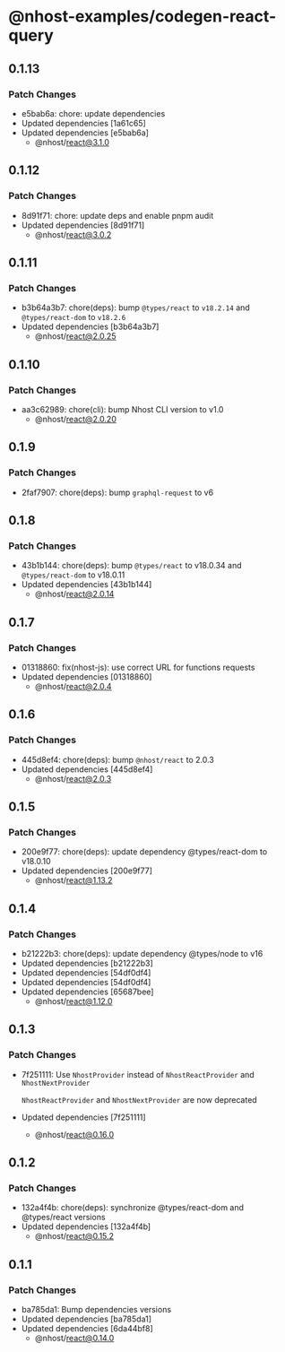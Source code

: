 # @nhost-examples/codegen-react-query

## 0.1.13

### Patch Changes

- e5bab6a: chore: update dependencies
- Updated dependencies [1a61c65]
- Updated dependencies [e5bab6a]
  - @nhost/react@3.1.0

## 0.1.12

### Patch Changes

- 8d91f71: chore: update deps and enable pnpm audit
- Updated dependencies [8d91f71]
  - @nhost/react@3.0.2

## 0.1.11

### Patch Changes

- b3b64a3b7: chore(deps): bump `@types/react` to `v18.2.14` and `@types/react-dom` to `v18.2.6`
- Updated dependencies [b3b64a3b7]
  - @nhost/react@2.0.25

## 0.1.10

### Patch Changes

- aa3c62989: chore(cli): bump Nhost CLI version to v1.0
  - @nhost/react@2.0.20

## 0.1.9

### Patch Changes

- 2faf7907: chore(deps): bump `graphql-request` to v6

## 0.1.8

### Patch Changes

- 43b1b144: chore(deps): bump `@types/react` to v18.0.34 and `@types/react-dom` to v18.0.11
- Updated dependencies [43b1b144]
  - @nhost/react@2.0.14

## 0.1.7

### Patch Changes

- 01318860: fix(nhost-js): use correct URL for functions requests
- Updated dependencies [01318860]
  - @nhost/react@2.0.4

## 0.1.6

### Patch Changes

- 445d8ef4: chore(deps): bump `@nhost/react` to 2.0.3
- Updated dependencies [445d8ef4]
  - @nhost/react@2.0.3

## 0.1.5

### Patch Changes

- 200e9f77: chore(deps): update dependency @types/react-dom to v18.0.10
- Updated dependencies [200e9f77]
  - @nhost/react@1.13.2

## 0.1.4

### Patch Changes

- b21222b3: chore(deps): update dependency @types/node to v16
- Updated dependencies [b21222b3]
- Updated dependencies [54df0df4]
- Updated dependencies [54df0df4]
- Updated dependencies [65687bee]
  - @nhost/react@1.12.0

## 0.1.3

### Patch Changes

- 7f251111: Use `NhostProvider` instead of `NhostReactProvider` and `NhostNextProvider`

  `NhostReactProvider` and `NhostNextProvider` are now deprecated

- Updated dependencies [7f251111]
  - @nhost/react@0.16.0

## 0.1.2

### Patch Changes

- 132a4f4b: chore(deps): synchronize @types/react-dom and @types/react versions
- Updated dependencies [132a4f4b]
  - @nhost/react@0.15.2

## 0.1.1

### Patch Changes

- ba785da1: Bump dependencies versions
- Updated dependencies [ba785da1]
- Updated dependencies [6da44bf8]
  - @nhost/react@0.14.0
